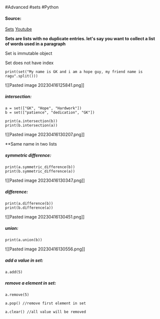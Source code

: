 #Advanced #sets #Python 

#### Source:
[Sets](https://www.learnpython.org/en/Sets)
[Youtube](https://www.youtube.com/watch?v=TYPiYLlKIPk)

**Sets are lists with no duplicate entries. let's say you want to collect a list of words used in a paragraph**

Set is immutable object

Set does not have index

```
print(set("My name is GK and i am a hope guy, my friend name is ragu".split()))
```

![[Pasted image 20230416125841.png]]

##### intersection:

```
a = set(["GK", "Hope", "Hardwork"])
b = set(["patience", "dedication", "GK"])

print(a.intersection(b))
print(b.intersection(a))
```
![[Pasted image 20230416130207.png]]

**Same name in two lists

##### symmetric difference:
```
print(a.symmetric_difference(b))
print(b.symmetric_difference(a))
```

![[Pasted image 20230416130347.png]]


##### difference:

```
print(a.difference(b))
print(b.difference(a))
```

![[Pasted image 20230416130451.png]]


##### union:
```
print(a.union(b))
```
![[Pasted image 20230416130556.png]]

##### add a value in set:
```
a.add(5)
```


##### remove a element in set:
```
a.remove(5)

a.pop() //remove first element in set

a.clear() //all value will be removed
```

##### 
